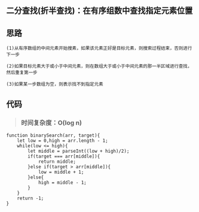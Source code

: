 ## 二分查找(折半查找)：在有序组数中查找指定元素位置   

## 思路 

	(1)从有序数组的中间元素开始搜素，如果该元素正好是目标元素，则搜索过程结束，否则进行下一步

	(2)如果目标元素大于或小于中间元素，则在数组大于或小于中间元素的那一半区域进行查找，然后重复第一步 

	(3)如果某一步数组为空，则表示找不到指定元素 

## 代码 

> ### 时间复杂度：O(log n)
``` 
function binarySearch(arr, target){
	let low = 0,high = arr.length - 1;
	while(low <= high){
		let middle = parseInt((low + high)/2);
		if(target === arr[middle]){
			return middle;
		}else if(target > arr[middle]){
			low = middle + 1;
		}else{
			high = middle - 1;
		}
	}
	return -1;
}
```
